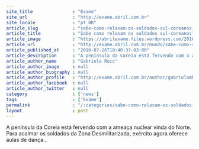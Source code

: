 ```yaml
---
site_title               : "Exame"
site_url                 : "http://exame.abril.com.br"
site_locale              : "pt_BR"
article_slug             : "sabe-como-relaxam-os-soldados-sul-coreanos-com-aulas-de-bale"
article_title            : "Sabe como relaxam os soldados sul-coreanos? Com aulas de balé"
article_image            : "https://abrilexame.files.wordpress.com/2016/09/size_960_16_9_soldados-da-coreia-do-sul-praticam-bale10.jpg?quality=70&strip=all&w=960"
article_url              : "http://exame.abril.com.br/mundo/sabe-como-relaxam-os-soldados-sul-coreanos-com-aulas-de-bale/"
article_published_at     : "2016-07-26T10:40:37-03:00"
article_description      : "A península da Coreia está fervendo com a ameaça nuclear vinda do Norte. Para acalmar os soldados da Zona Desmilitarizada, exército agora oferece aulas de dança..."
article_author_name      : "Gabriela Ruic"
article_author_image     : null
article_author_biography : null
article_author_profile   : "http://exame.abril.com.br/author/gabrielambruic/"
article_author_facebook  : null
article_author_twitter   : null
category                 : ['news']
tags                     : ['Exame']
permalink                : "/:categories/sabe-como-relaxam-os-soldados-sul-coreanos-com-aulas-de-bale/"
layout                   : post
---
```


A península da Coreia está fervendo com a ameaça nuclear vinda do Norte. Para acalmar os soldados da Zona Desmilitarizada, exército agora oferece aulas de dança...
